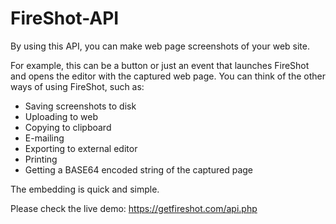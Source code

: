 # FireShot-API
By using this API, you can make web page screenshots of your web site.

For example, this can be a button or just an event that launches FireShot and opens the editor with the captured web page. You can think of the other ways of using FireShot, such as:

- Saving screenshots to disk
- Uploading to web
- Copying to clipboard
- E-mailing
- Exporting to external editor
- Printing
- Getting a BASE64 encoded string of the captured page

The embedding is quick and simple.

Please check the live demo: https://getfireshot.com/api.php
